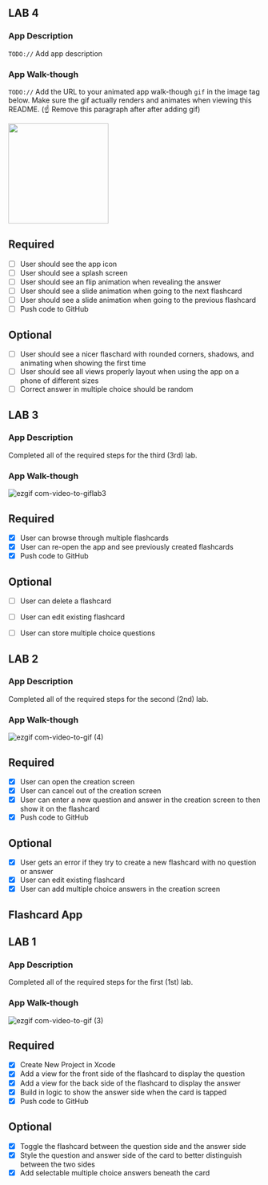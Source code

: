 ## LAB 4

### App Description
`TODO://` Add app description

### App Walk-though
`TODO://` Add the URL to your animated app walk-though `gif` in the image tag below. Make sure the gif actually renders and animates when viewing this README. (☝️ Remove this paragraph after after adding gif)

<img src="YOUR_GIF_URL_HERE" width=200><br>

## Required
- [ ] User should see the app icon 
- [ ] User should see a splash screen
- [ ] User should see an flip animation when revealing the answer
- [ ] User should see a slide animation when going to the next flashcard
- [ ] User should see a slide animation when going to the previous flashcard
- [ ] Push code to GitHub
## Optional
- [ ] User should see a nicer flaschard with rounded corners, shadows, and animating when showing the first time
- [ ] User should see all views properly layout when using the app on a phone of different sizes
- [ ] Correct answer in multiple choice should be random

## LAB 3

### App Description
 Completed all of the required steps for the third (3rd) lab.

### App Walk-though
![ezgif com-video-to-giflab3](https://user-images.githubusercontent.com/14878818/77132813-18339280-6a37-11ea-8813-dee78135924d.gif)

## Required
- [x] User can browse through multiple flashcards
- [x] User can re-open the app and see previously created flashcards
- [x] Push code to GitHub
## Optional
- [ ] User can delete a flashcard
- [ ] User can edit existing flashcard
- [ ] User can store multiple choice questions


## LAB 2

### App Description
 Completed all of the required steps for the second (2nd) lab.

### App Walk-though
![ezgif com-video-to-gif (4)](https://user-images.githubusercontent.com/14878818/77218012-4c718680-6afd-11ea-8ca7-7d3de9e40e8c.gif)

## Required
- [x] User can open the creation screen
- [x] User can cancel out of the creation screen
- [x] User can enter a new question and answer in the creation screen to then show it on the flashcard
- [x] Push code to GitHub
## Optional
- [x] User gets an error if they try to create a new flashcard with no question or answer
- [x] User can edit existing flashcard
- [x] User can add multiple choice answers in the creation screen

## Flashcard App

## LAB 1

### App Description
Completed all of the required steps for the first (1st) lab.

### App Walk-though
![ezgif com-video-to-gif (3)](https://user-images.githubusercontent.com/14878818/77132481-069dbb00-6a36-11ea-8a74-7cd9283f256c.gif)

## Required
- [x] Create New Project in Xcode
- [x] Add a view for the front side of the flashcard to display the question
- [x] Add a view for the back side of the flashcard to display the answer
- [x] Build in logic to show the answer side when the card is tapped
- [x] Push code to GitHub

## Optional
- [x] Toggle the flashcard between the question side and the answer side
- [x] Style the question and answer side of the card to better distinguish between the two sides
- [x] Add selectable multiple choice answers beneath the card
